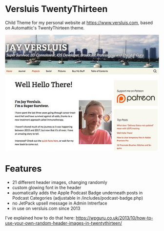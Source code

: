 # Versluis TwentyThirteen

Child Theme for my personal website at https://www.versluis.com, based on Automattic's TwentyThirteen theme.

![](screenshot.jpg)

# Features

* 21 different header images, changing randomly
* custom glowing font in the header
* auomatically adds the Apple Podcast Badge underneath posts in Podcast Categories (adjustable in /includes/podcast-badge.php)
* no JetPack upsell message in Admin Intrerface
* in use on versluis.com since 2013

 I've explained how to do that here: https://wpguru.co.uk/2013/10/how-to-use-your-own-random-header-images-in-twentythirteen/
